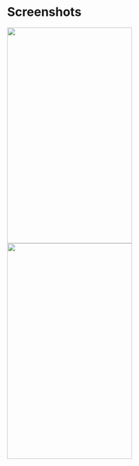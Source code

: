 # Screenshots

<img src="https://github.com/salihsogutt/DgsSayacApp/assets/79975151/6069e638-8d85-43c1-8742-fbb2d763ceec.png" width="290" height="500" /><img src="https://github.com/salihsogutt/DgsSayacApp/assets/79975151/355391eb-cb8f-4ace-84cb-206a71cb81d7.png" width="290" height="500" />
